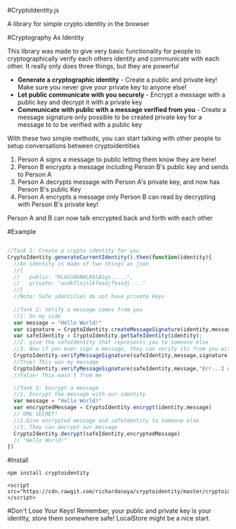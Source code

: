 #CryptoIdentity.js

A library for simple crypto identity in the browser

#Cryptography As Identity

This library was made to give very basic functionality for people to cryptographically verify each others identity and communicate with each other. It really only does three things, but they are powerful

* **Generate a cryptographic identity** - Create a public and private key! Make sure you never give your private key to anyone else!
* **Let public communicate with you securely** - Encrypt a message with a public key and decrypt it with a private key
* **Communicate with public with a message verified from you** - Create a message signature only possible to be created private key for a message to to be verified with a public key

With these two simple methods, you can start talking with other people to setup conversations between cryptoidentities

1. Person A signs a message to public letting them know they are here!
2. Person B encrypts a message including Person B's public key and sends to Person A
3. Person A decrypts message with Person A's private key, and now has Person B's public Key
4. Person A encrypts a message only Person B can read by decrypting with Person B's private key!

Person A and B can now talk encrypted back and forth with each other

#Example

```javascript

//Task 1: Create a crypto identity for you
CryptoIdentity.generateCurrentIdentity().then(function(identity){
  //An identity is made of two things as json
  //{
  //   public: "KLAGSNGNALKGSASgs.....",
  //   private: "asdkflajslkfasdjfkasdj...."
  //}
  //Note: Safe identities do not have private keys
  
  //Task 2: Verify a message comes from you
  //1. On my side
  var message = "Hello World!"
  var signature = CryptoIdentity.createMessageSignature(identity,message)
  var safeIdentity = CryptoIdentity.getSafeIdentity(identity);
  //2. give the safeIdentity that represents you to someone else
  //3. Now if you ever sign a message, they can verify its from you with the signature and safe identity
  CryptoIdentity.verifyMessageSignature(safeIdentity,message,signature) 
  //True! This was my message
  CryptoIdentity.verifyMessageSignature(safeIdentity,message,"Err...I don't have the signature") 
  //False! This wasn't from me

  //Task 3: Encrypt a message 
  //1. Encrypt the message with our identity
  var message = "Hello World!"
  var encryptedMessage = CryptoIdentity.encrypt(identity,message) 
  // OMG SECRET!
  //2.Give encrypted message and safeIdentity to someone else
  //3. They can decrypt our message
  CryptoIdentity.decrypt(safeIdentity,encryptedMessage) 
  // "Hello World!"
})
```

#Install

```
npm install cryptoidentity
```

```
<script src="https://cdn.rawgit.com/richardanaya/cryptoidentity/master/cryptoidentity.min.js"></script>
```

#Don't Lose Your Keys!
Remember, your public and private key is your identity, store them somewhere safe! LocalStore might be a nice start.
